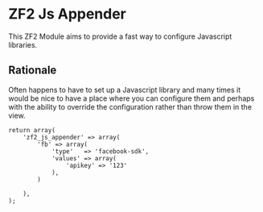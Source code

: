 # ZF2 Js Appender

This ZF2 Module aims to provide a fast way to configure Javascript libraries.

## Rationale

Often happens to have to set up a Javascript library and many times it would be nice to have a place where you can configure them
and perhaps with the ability to override the configuration rather than throw them in the view.


```
return array(
    'zf2_js_appender' => array(
        'fb' => array(
            'type'   => 'facebook-sdk',
            'values' => array(
                'apikey' => '123'
            ),
        )

    ),
);
```